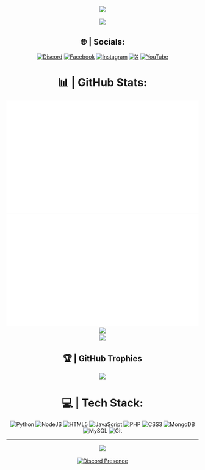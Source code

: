 <div align="center">
  
![](https://i.ibb.co/QcHHS4H/Discord.png)
  
![](https://moe-counter.glitch.me/get/@4levy?theme=rule34)

## 🌐 | Socials:
[![Discord](https://img.shields.io/badge/Discord-%237289DA.svg?logo=discord&logoColor=white)](TSdpyMMfrU) [![Facebook](https://img.shields.io/badge/Facebook-%231877F2.svg?logo=Facebook&logoColor=white)](https://facebook.com/4levy) [![Instagram](https://img.shields.io/badge/Instagram-%23E4405F.svg?logo=Instagram&logoColor=white)](https://instagram.com/4levyz) [![X](https://img.shields.io/badge/X-black.svg?logo=X&logoColor=white)](https://x.com/4levyz) [![YouTube](https://img.shields.io/badge/YouTube-%23FF0000.svg?logo=YouTube&logoColor=white)](https://youtube.com/@4levy_z1) 

# 📊 | GitHub Stats:
![](https://raw.githubusercontent.com/4levy/github-stats/master/generated/overview.svg#gh-dark-mode-only)
![](https://raw.githubusercontent.com/4levy/github-stats/master/generated/overview.svg#gh-light-mode-only)
![](https://github-readme-streak-stats.herokuapp.com/?user=4levy&theme=shadow_blue&hide_border=false)<br/>
![](https://github-readme-stats.vercel.app/api/top-langs/?username=4levy&theme=shadow_blue&hide_border=false&include_all_commits=false&count_private=false&layout=compact)

## 🏆 | GitHub Trophies
![](https://github-profile-trophy.vercel.app/?username=4levy&theme=radical&no-frame=false&no-bg=true&margin-w=4)

# 💻 | Tech Stack:
![Python](https://img.shields.io/badge/python-3670A0?style=for-the-badge&logo=python&logoColor=ffdd54) ![NodeJS](https://img.shields.io/badge/node.js-6DA55F?style=for-the-badge&logo=node.js&logoColor=white) ![HTML5](https://img.shields.io/badge/html5-%23E34F26.svg?style=for-the-badge&logo=html5&logoColor=white) ![JavaScript](https://img.shields.io/badge/javascript-%23323330.svg?style=for-the-badge&logo=javascript&logoColor=%23F7DF1E) ![PHP](https://img.shields.io/badge/php-%23777BB4.svg?style=for-the-badge&logo=php&logoColor=white) ![CSS3](https://img.shields.io/badge/css3-%231572B6.svg?style=for-the-badge&logo=css3&logoColor=white) ![MongoDB](https://img.shields.io/badge/MongoDB-%234ea94b.svg?style=for-the-badge&logo=mongodb&logoColor=white) ![MySQL](https://img.shields.io/badge/mysql-4479A1.svg?style=for-the-badge&logo=mysql&logoColor=white) ![Git](https://img.shields.io/badge/git-%23F05033.svg?style=for-the-badge&logo=git&logoColor=white)

---
[![](https://visitcount.itsvg.in/api?id=4levy&icon=2&color=12)](https://visitcount.itsvg.in)

[![Discord Presence](https://lanyard.cnrad.dev/api/874898422233178142)](https://discord.com/users/874898422233178142)
</div>
